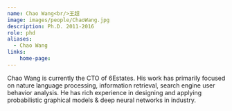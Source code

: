 ```yaml
---
name: Chao Wang<br/>王超
image: images/people/ChaoWang.jpg
description: Ph.D. 2011-2016
role: phd
aliases:
  - Chao Wang
links: 
    home-page: 
---
```


Chao Wang is currently the CTO of 6Estates. His work has primarily focused on nature language processing, information retrieval, search engine user behavior analysis. He has rich experience in designing and applying probabilistic graphical models & deep neural networks in industry.